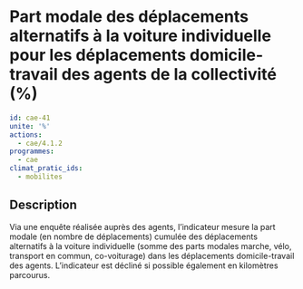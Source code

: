 # Part modale des déplacements alternatifs à la voiture individuelle pour les déplacements  domicile-travail des agents de la collectivité (%)
```yaml
id: cae-41
unite: '%'
actions:
  - cae/4.1.2
programmes:
  - cae
climat_pratic_ids:
  - mobilites
```
## Description
Via une enquête réalisée auprès des agents, l’indicateur mesure la part modale (en nombre de déplacements) cumulée des déplacements alternatifs à la voiture individuelle (somme des parts modales marche, vélo, transport en commun, co-voiturage) dans les déplacements domicile-travail des agents. L’indicateur est décliné si possible également en kilomètres parcourus.




